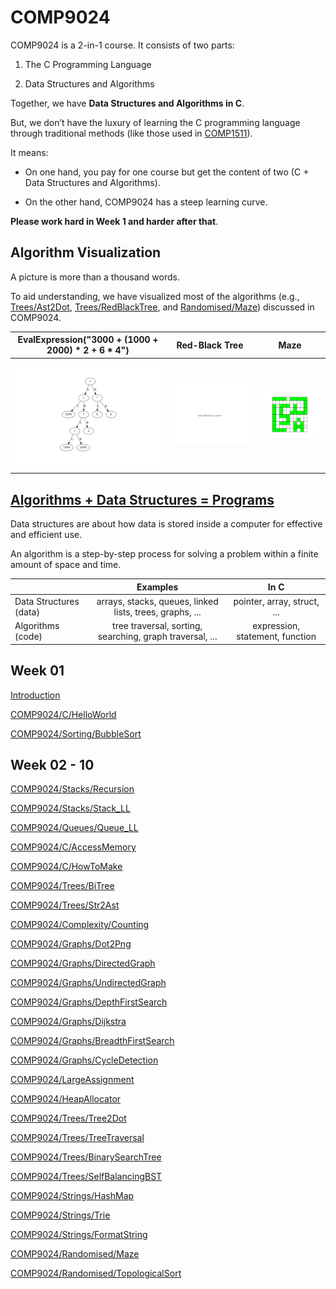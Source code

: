 # COMP9024


<!--
As suggested by the [TIOBE Index](https://www.tiobe.com/tiobe-index/), Python and C stand out as the two most 
popular programming languages.

Python, introduced in COMP9021, provides a higher-level abstraction (e.g., garbage collection).
Known for its simplicity and versatility, Python has gained widespread adoption in various domains, 
from web development and software security to AI. 

On the other hand, C, renowned for its efficiency and control over hardware, remains a cornerstone in system programming (e.g., [Linux Kernel](https://github.com/torvalds/linux) and [Python Interpreter](https://github.com/python/cpython)) and embedded systems. 

Interestingly, the official Python interpreter, [CPython](https://github.com/python/cpython), is written in C.
-->

COMP9024 is a 2-in-1 course.  It consists of two parts:

1. The C Programming Language

2. Data Structures and Algorithms

Together, we have **Data Structures and Algorithms in C**.

But, we don’t have the luxury of learning the C programming language through traditional methods (like those used in [COMP1511](https://cgi.cse.unsw.edu.au/~cs1511/24T2/)).

It means:

- On one hand, you pay for one course but get the content of two (C + Data Structures and Algorithms).

- On the other hand, COMP9024 has a steep learning curve.

**Please work hard in Week 1 and harder after that**.

## Algorithm Visualization

A picture is more than a thousand words.

To aid understanding, we have visualized most of the algorithms (e.g., [Trees/Ast2Dot](./Trees/Ast2Dot/README.md), [Trees/RedBlackTree](./Trees/RedBlackTree/README.md), and [Randomised/Maze](./Randomised/Maze/README.md)) discussed in COMP9024.

|EvalExpression("3000 + (1000 + 2000) * 2 + 6 * 4")| Red-Black Tree | Maze |
|:-------------:|:-------------:|:-------------:|
| <img src="./Trees/Ast2Dot/diagrams/main.gif" width="100%" height="100%"> |<img src="./Trees/RedBlackTree/diagrams/main.gif" width="100%" height="100%"> | <img src="./Randomised/Maze/diagrams/main.gif" width="100%" height="100%"> |


## [Algorithms + Data Structures = Programs](https://en.wikipedia.org/wiki/Algorithms_%2B_Data_Structures_%3D_Programs)


Data structures are about how data is stored inside a computer for effective and efficient use. 


An algorithm is a step-by-step process for solving a problem within a finite amount of space and time. 


|       | Examples      | In C |
| :----- | :----------: | :----------: |
| Data Structures (data)| arrays, stacks, queues, linked lists, trees, graphs, ...   |  pointer, array, struct, ... |
| Algorithms (code)     | tree traversal, sorting, searching, graph traversal, ...  | expression, statement, function |


## Week 01

<a href="https://sheisc.github.io/slides/COMP9024/24T3/week01/slides.html" target="_blank">Introduction</a>


[COMP9024/C/HelloWorld](./C/HelloWorld/README.md)

[COMP9024/Sorting/BubbleSort](./Sorting/BubbleSort/README.md)


## Week 02 - 10

[COMP9024/Stacks/Recursion](./Stacks/Recursion/README.md)

[COMP9024/Stacks/Stack_LL](./Stacks/Stack_LL/README.md)

[COMP9024/Queues/Queue_LL](./Queues/Queue_LL/README.md)

[COMP9024/C/AccessMemory](./C/AccessMemory/README.md)

[COMP9024/C/HowToMake](./C/HowToMake/README.md)

[COMP9024/Trees/BiTree](./Trees/BiTree/README.md)

[COMP9024/Trees/Str2Ast](./Trees/Str2Ast/README.md)

[COMP9024/Complexity/Counting](./Complexity/Counting/README.md)

[COMP9024/Graphs/Dot2Png](./Graphs/Dot2Png/README.md)

[COMP9024/Graphs/DirectedGraph](./Graphs/DirectedGraph/README.md)

[COMP9024/Graphs/UndirectedGraph](./Graphs/UndirectedGraph/README.md)

[COMP9024/Graphs/DepthFirstSearch](./Graphs/DepthFirstSearch/README.md)

[COMP9024/Graphs/Dijkstra](./Graphs/Dijkstra/README.md)

[COMP9024/Graphs/BreadthFirstSearch](./Graphs/BreadthFirstSearch/README.md)

[COMP9024/Graphs/CycleDetection](./Graphs/CycleDetection/README.md)

[COMP9024/LargeAssignment](./LargeAssignment/README.md)

[COMP9024/HeapAllocator](./HeapAllocator/README.md)

[COMP9024/Trees/Tree2Dot](./Trees/Tree2Dot/README.md)

[COMP9024/Trees/TreeTraversal](./Trees/TreeTraversal/README.md)

[COMP9024/Trees/BinarySearchTree](./Trees/BinarySearchTree/README.md)

[COMP9024/Trees/SelfBalancingBST](./Trees/SelfBalancingBST/README.md)

[COMP9024/Strings/HashMap](./Strings/HashMap/README.md)

[COMP9024/Strings/Trie](./Strings/Trie/README.md)

[COMP9024/Strings/FormatString](./Strings/FormatString/README.md)

[COMP9024/Randomised/Maze](./Randomised/Maze/README.md)

[COMP9024/Randomised/TopologicalSort](./Randomised/TopologicalSort/README.md)


